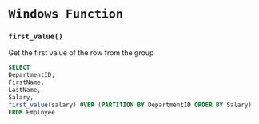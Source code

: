# `Windows Function`

### `first_value()`

Get the first value of the row from the group

```sql
SELECT
DepartmentID,
FirstName,
LastName,
Salary,
first_value(salary) OVER (PARTITION BY DepartmentID ORDER BY Salary)
FROM Employee
```
